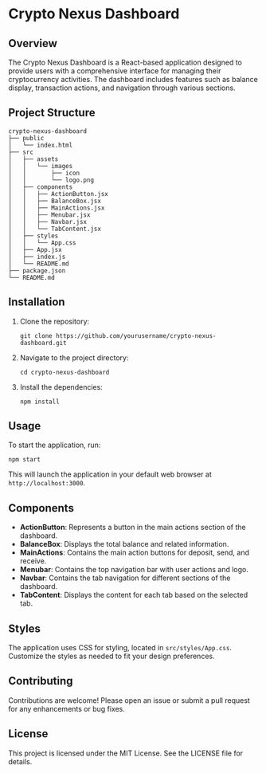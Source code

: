 # Crypto Nexus Dashboard

## Overview
The Crypto Nexus Dashboard is a React-based application designed to provide users with a comprehensive interface for managing their cryptocurrency activities. The dashboard includes features such as balance display, transaction actions, and navigation through various sections.

## Project Structure
```
crypto-nexus-dashboard
├── public
│   └── index.html
├── src
│   ├── assets
│   │   └── images
│   │       ├── icon
│   │       └── logo.png
│   ├── components
│   │   ├── ActionButton.jsx
│   │   ├── BalanceBox.jsx
│   │   ├── MainActions.jsx
│   │   ├── Menubar.jsx
│   │   ├── Navbar.jsx
│   │   └── TabContent.jsx
│   ├── styles
│   │   └── App.css
│   ├── App.jsx
│   ├── index.js
│   └── README.md
├── package.json
└── README.md
```

## Installation
1. Clone the repository:
   ```
   git clone https://github.com/yourusername/crypto-nexus-dashboard.git
   ```
2. Navigate to the project directory:
   ```
   cd crypto-nexus-dashboard
   ```
3. Install the dependencies:
   ```
   npm install
   ```

## Usage
To start the application, run:
```
npm start
```
This will launch the application in your default web browser at `http://localhost:3000`.

## Components
- **ActionButton**: Represents a button in the main actions section of the dashboard.
- **BalanceBox**: Displays the total balance and related information.
- **MainActions**: Contains the main action buttons for deposit, send, and receive.
- **Menubar**: Contains the top navigation bar with user actions and logo.
- **Navbar**: Contains the tab navigation for different sections of the dashboard.
- **TabContent**: Displays the content for each tab based on the selected tab.

## Styles
The application uses CSS for styling, located in `src/styles/App.css`. Customize the styles as needed to fit your design preferences.

## Contributing
Contributions are welcome! Please open an issue or submit a pull request for any enhancements or bug fixes.

## License
This project is licensed under the MIT License. See the LICENSE file for details.